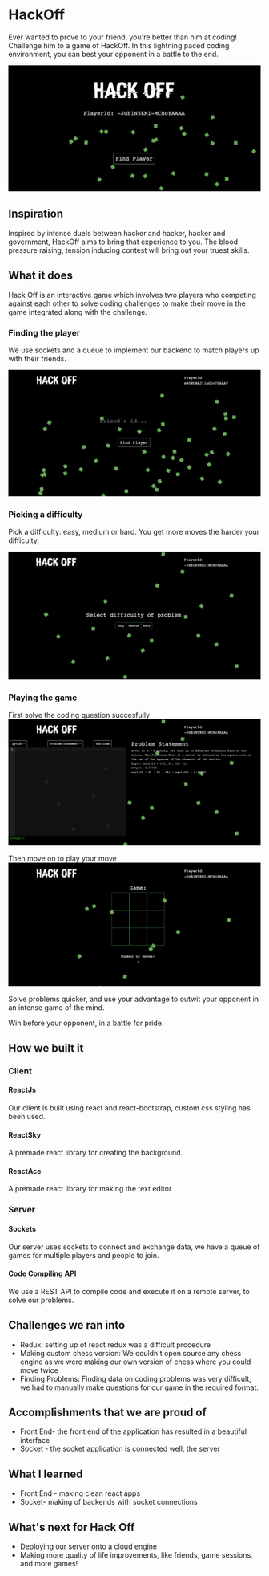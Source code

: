 # HackOff

Ever wanted to prove to your friend, you're better than him at coding! Challenge him to a game of HackOff. In this lightning paced coding environment, you can best your opponent in a battle to the end.

![](./screenshots/home.png)

## Inspiration

Inspired by intense duels between hacker and hacker, hacker and government, HackOff aims to bring that experience to you. The blood pressure raising, tension inducing contest will bring out your truest skills.

## What it does

Hack Off is an interactive game which involves two players who competing against each other to solve coding challenges to make their move in the game integrated along with the challenge.

### Finding the player

We use sockets and a queue to implement our backend to match players up with their friends.

![](screenshots/findplayer.png)

### Picking a difficulty

Pick a difficulty: easy, medium or hard. You get more moves the harder your difficulty.

![](screenshots/chooseDifficulty.png)

### Playing the game

First solve the coding question succesfully
![](screenshots/Coding.png)

Then move on to play your move
![](screenshots/playMove.png)

Solve problems quicker, and use your advantage to outwit your opponent in an intense game of the mind.

Win before your opponent, in a battle for pride.

## How we built it

### Client

#### ReactJs

Our client is built using react and react-bootstrap, custom css styling has been used.

#### ReactSky

A premade react library for creating the background.

#### ReactAce

A premade react library for making the text editor.

### Server

#### Sockets

Our server uses sockets to connect and exchange data, we have a queue of games for multiple players and people to join.

#### Code Compiling API

We use a REST API to compile code and execute it on a remote server, to solve our problems.

## Challenges we ran into

- Redux: setting up of react redux was a difficult procedure
- Making custom chess version: We couldn't open source any chess engine as we were making our own version of chess where you could move twice
- Finding Problems: Finding data on coding problems was very difficult, we had to manually make questions for our game in the required format.

## Accomplishments that we are proud of

- Front End- the front end of the application has resulted in a beautiful interface
- Socket - the socket application is connected well, the server

## What I learned

- Front End - making clean react apps
- Socket- making of backends with socket connections

## What's next for Hack Off

- Deploying our server onto a cloud engine
- Making more quality of life improvements, like friends, game sessions, and more games!
